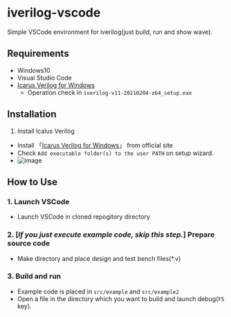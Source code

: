 # iverilog-vscode
Simple VSCode environment for iverilog(just build, run and show wave).

## Requirements
- Windows10
- Visual Studio Code
- [Icarus Verilog for Windows](http://bleyer.org/icarus/)
  - Operation check in `iverilog-v11-20210204-x64_setup.exe`
## Installation
1. Install Icalus Verilog
- Install 「[Icarus Verilog for Windows](http://bleyer.org/icarus/)」 from official site
- Check `Add executable folder(s) to the user PATH` on setup wizard.
- ![image](https://user-images.githubusercontent.com/52093236/114260188-35564d00-9a0e-11eb-9685-a48f76425268.png)
## How to Use
### 1. Launch VSCode
- Launch VSCode in cloned repogitory directory

### 2. [*If you just execute example code, skip this step.*] Prepare source code
- Make directory and place design and test bench files(*.v)

### 3. Build and run
- Example code is placed in `src/example` and  `src/example2`
- Open a file in the directory which you want to build and launch debug(`F5` key).
